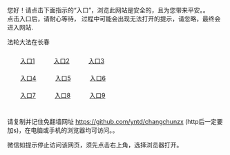 您好！请点击下面指示的“入口”，浏览此网站是安全的，且为您带来平安。。 <br/>
点击入口后，请耐心等待， 过程中可能会出现无法打开的提示，请忽略，最终会进入网站. </br>

法轮大法在长春<br/>
<div style="padding:10px"><a style="margin:20px" target="_blank" href="https://d2a6c7ajm2bm8m.cloudfront.net/2Qpsp?edtuwknu" id="ccLink1" rel="nofollow">入口1</a> <a target="_blank" style="margin:20px" href="https://dmt8qg41szvhm.cloudfront.net/2Qpsp?golgmbzf" id="ccLink2" rel="nofollow">入口2</a> <a style="margin:20px" target="_blank" href="https://d3d2lrrls7a2mn.cloudfront.net/2Qpsp?spwhmtzt" id="ccLink3" rel="nofollow">入口3</a></div>

<div style="padding:10px" ><a style="margin:20px" target="_blank" href="https://d2a6c7ajm2bm8m.cloudfront.net/2Qpsp?edtuwknu" id="ccLink4" rel="nofollow">入口4</a> <a style="margin:20px" href="https://dmt8qg41szvhm.cloudfront.net/2Qpsp?golgmbzf" target="_blank" id="ccLink5" rel="nofollow">入口5</a> <a style="margin:20px" href="https://d3d2lrrls7a2mn.cloudfront.net/2Qpsp?spwhmtzt" target="_blank" id="ccLink6" rel="nofollow">入口6</a></div>

<div style="padding:10px"><a style="margin:20px" target="_blank" href="https://d2a6c7ajm2bm8m.cloudfront.net/2Qpsp?edtuwknu" id="ccLink7" rel="nofollow">入口7</a> <a style="margin:20px" href="https://dmt8qg41szvhm.cloudfront.net/2Qpsp?golgmbzf" target="_blank" id="ccLink8" rel="nofollow">入口8</a> <a style="margin:20px" target="_blank" href="https://d3d2lrrls7a2mn.cloudfront.net/2Qpsp?spwhmtzt" id="ccLink9" rel="nofollow">入口9</a></div>

<br/>



请复制并记住免翻墙网址 https://github.com/yntd/changchunzx (http后一定要加s)，在电脑或手机的浏览器均可访问。。<br/>

微信如提示停止访问该网页，须先点击右上角，选择浏览器打开。
